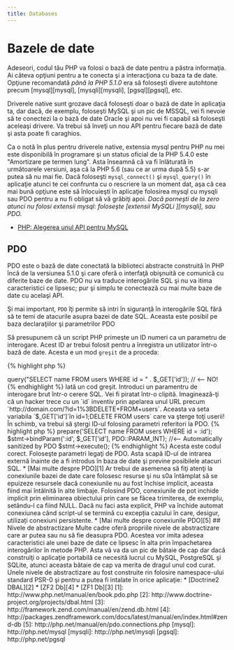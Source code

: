 ```yaml
---
title: Databases
---
```


# Bazele de date

Adeseori, codul tău PHP va folosi o bază de date pentru a păstra informaţia. Ai câteva opţiuni pentru a te conecta şi a interacţiona cu baza ta de date. Opţiune recomandată _pănă la PHP 5.1.0_ era să foloseşti divere autohtone precum [mysql][mysql], [mysqli][mysqli], [pgsql][pgsql], etc.

Driverele native sunt grozave dacă foloseşti doar o bază de date în aplicaţia ta, dar dacă, de exemplu, foloseşti MySQL şi un pic de MSSQL, vei fi nevoie să te conectezi la o bază de date Oracle şi apoi nu vei fi capabil să foloseşti aceleaşi drivere. Va trebui să înveţi un nou API pentru fiecare bază de date şi asta poate fi caraghios. 

Ca o notă în plus pentru driverele native, extensia mysql pentru PHP nu mei este disponibilă în programare şi un status oficial de la PHP 5.4.0 este "Amortizare pe termen lung". Asta înseamnă că va fi înlăturată în următoarele versiuni, aşa că la PHP 5.6 (sau ce ar urma după 5.5) s-ar putea să nu mai fie. Dacă foloseşti `mysql_connect()` şi `mysql_query()` în aplicaţie atunci te cei confrunta cu o rescriere la un moment dat, aşa că cea mai bună opţiune este să înlocuieşti în aplicaţie folosirea mysql cu mysqli sau PDO pentru a nu fi obligat să vă grăbiţi apoi. _Dacă porneşti de la zero atunci nu folosi extensii mysql: foloseşte [extensii MySQLi ][mysqli], sau PDO._


* [PHP: Alegerea unul API pentru MySQL](http://php.net/manual/en/mysqlinfo.api.choosing.php)

## PDO

PDO este o bază de date conectată la biblioteci abstracte construită în PHP încă de la versiunea 5.1.0 şi care oferă o interfaţă obişnuită ce comunică cu diferite baze de date. PDO nu va traduce interogările SQL şi nu va itima caracteristici ce lipsesc; pur şi simplu te conectează cu mai multe baze de date cu acelaşi API. 

Şi mai important, `PDO` îţi permite să intri în siguranţă în interogările SQL fără să te temi de atacurile asupra bazei de date SQL. 
Aceasta este posibil pe baza declaraţiilor şi parametrilor PDO

Să presupunem că un script PHP primeşte un ID numeri ca un parametru de interogare. Acest ID ar trebui folosit pentru a înregistra un utilizator într-o bază de date. Acesta e un mod `greşit` de a proceda: 

{% highlight php %}
<?php
$pdo = new PDO('sqlite:users.db');
$pdo->query("SELECT name FROM users WHERE id = " . $_GET['id']); // <-- NO!
{% endhighlight %}

Iată un cod greşit. Introduci un paramentru de interogare brut într-o cerere SQL. Vei fi piratat într-o clipită. Imaginează-ţi că un hacker trece cu un `id` inventiv prin apelarea unul URL precum `http://domain.com/?id=1%3BDELETE+FROM+users`. Aceasta va seta variabila `$_GET['id']`în id=1;DELETE FROM users` care va şterge toţi userii! În schimb, va trebui să ştergi ID-ul folosing parametri referitori la PDO.

{% highlight php %}
<?php
$pdo = new PDO('sqlite:users.db');
$stmt = $pdo->prepare('SELECT name FROM users WHERE id = :id');
$stmt->bindParam(':id', $_GET['id'], PDO::PARAM_INT); //<-- Automatically sanitized by PDO
$stmt->execute();
{% endhighlight %}

Acesta este codul corect. Foloseşte parametri legaţi de PDO. Asta scapă ID-ul de intrarea externă înainte de a fi introdus în baza de date şi previne posibilele atacuri SQL.


* [Mai multe despre PDO][1]

Ar trebui de asemenea să fiţi atenţi la conexiunile bazei de date care folosesc resurse şi nu s0a întâmplat să se epuizeze resursele dacă conexiunile nu au fost închise implicit, aceasta fiind mai întâlnită în alte limbaje. Folosind PDO, conexiunile de pot inchide implicit prin eliminarea obiectului prin care se făcea trimiterea, de exemplu, setându-l ca fiind NULL. Dacă nu faci asta explicit, PHP va închide automat conexiunea când script-ul se termină
cu excepția cazului în care, desigur, utilizați conexiuni persistente.


* [Mai multe despre conexiunile PDO][5]

## Nivele de abstractizare

Multe cadre oferă propriile nivele de abstractizare care ar putea sau nu să fie deasupra PDO. Acestea vor imita adesea caracteristici ale unei baze de date ce lipsesc în alta prin împachetarea interogărilor în metode PHP. 
Asta vă va da un pic de bătaie de cap dar dacă construiţi o aplicaţie portabilă ce necesită lucrul cu MySQL, PostgreSQL şi SQLite, atunci aceasta bătaie de cap va merita de dragul unul cod curat. 
Unele nivele de abstractizare au fost construite rin folosire namespace-ului standard PSR-0 şi pentru a putea fi intalate în orice aplicaţie: 

* [Doctrine2 DBAL][2]
* [ZF2 Db][4]
* [ZF1 Db][3]

[1]: http://www.php.net/manual/en/book.pdo.php
[2]: http://www.doctrine-project.org/projects/dbal.html
[3]: http://framework.zend.com/manual/en/zend.db.html
[4]: http://packages.zendframework.com/docs/latest/manual/en/index.html#zend-db
[5]: http://php.net/manual/en/pdo.connections.php

[mysql]: http://php.net/mysql
[mysqli]: http://php.net/mysqli
[pgsql]: http://php.net/pgsql
